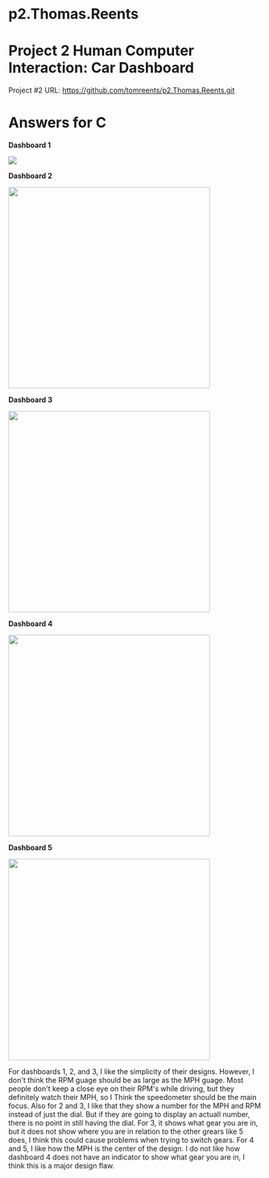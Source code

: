 # p2.Thomas.Reents
# Project 2 Human Computer Interaction: Car Dashboard 

Project #2 URL: https://github.com/tomreents/p2.Thomas.Reents.git

# Answers for C

**Dashboard 1**

<img src = "https://user-images.githubusercontent.com/68446643/115167441-3e35c700-a07d-11eb-95fc-e45b3167315e.jpg">

**Dashboard 2**

<img src = "https://user-images.githubusercontent.com/68446643/115167457-4beb4c80-a07d-11eb-9015-5ef3ac475b36.png" height = "400">

**Dashboard 3**

<img src = "https://user-images.githubusercontent.com/68446643/115167465-5279c400-a07d-11eb-888d-0b95d4caa419.jpg" height = "400" >

**Dashboard 4**

<img src = "https://user-images.githubusercontent.com/68446643/115167963-016acf80-a07f-11eb-925b-9313160d642b.png" height = "400" >

**Dashboard 5**

<img src = "https://user-images.githubusercontent.com/68446643/115168897-214fc280-a082-11eb-86a8-44375e74a8d2.jpg" height = "400">

For dashboards 1, 2, and 3, I like the simplicity of their designs. However, I don't think the RPM guage should be as large as the MPH guage. Most people don't keep a close eye on their RPM's while driving, but they definitely watch their MPH, so I Think the speedometer should be the main focus. Also for 2 and 3, I like that they show a number for the MPH and RPM instead of just the dial. But if they are going to display an actuall number, there is no point in still having the dial. For 3, it shows what gear you are in, but it does not show where you are in relation to the other grears like 5 does, I think this could cause problems when trying to switch gears. For 4 and 5, I like how the MPH is the center of the design. I do not like how dashboard 4 does not have an indicator to show what gear you are in, I think this is a major design flaw. 
